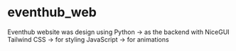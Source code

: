 # eventhub_web
Eventhub website was design using Python → as the backend with NiceGUI  Tailwind CSS → for styling  JavaScript → for animations
